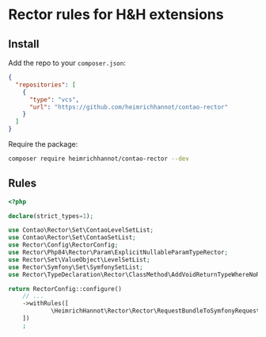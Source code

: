# Rector rules for H&H extensions

## Install

Add the repo to your `composer.json`:

```json
{
  "repositories": [
    {
      "type": "vcs",
      "url": "https://github.com/heimrichhannot/contao-rector"
    }
  ]
}
```

Require the package:

```bash
composer require heimrichhannot/contao-rector --dev 
```

## Rules 

```php
<?php

declare(strict_types=1);

use Contao\Rector\Set\ContaoLevelSetList;
use Contao\Rector\Set\ContaoSetList;
use Rector\Config\RectorConfig;
use Rector\Php84\Rector\Param\ExplicitNullableParamTypeRector;
use Rector\Set\ValueObject\LevelSetList;
use Rector\Symfony\Set\SymfonySetList;
use Rector\TypeDeclaration\Rector\ClassMethod\AddVoidReturnTypeWhereNoReturnRector;

return RectorConfig::configure()
    // ...
    ->withRules([
            \HeimrichHannot\Rector\Rector\RequestBundleToSymfonyRequestRector::class,
    ])
    ;

```